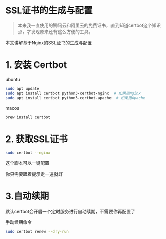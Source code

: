 # SSL证书的生成与配置

> 本来我一直使用的腾讯云和阿里云的免费证书，直到知道certbot这个知识点，才发现原来还有这么方便的工具。

本文讲解基于Nginx的SSL证书的生成与配置

# **1. 安装 Certbot**

ubuntu

```bash
sudo apt update
sudo apt install certbot python3-certbot-nginx  # 如果用Nginx
sudo apt install certbot python3-certbot-apache  # 如果用Apache
```

macos

```bash
brew install certbot
```

# 2. 获取SSL证书

```bash
sudo certbot --nginx
```

这个脚本可以一键配置

你只需要跟着提示走一遍就好

# 3.自动续期

默认certbot会开启一个定时服务进行自动续期，不需要你再配置了

手动续期命令

```bash
sudo certbot renew --dry-run
```